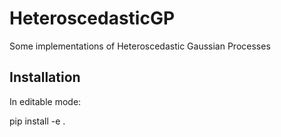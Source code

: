 # HeteroscedasticGP
Some implementations of Heteroscedastic Gaussian Processes


## Installation
In editable mode:

pip install -e .
